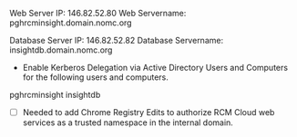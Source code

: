 Web Server IP: 146.82.52.80
Web Servername: pghrcminsight.domain.nomc.org

Database Server IP: 146.82.52.82
Database Servername: insightdb.domain.nomc.org

- Enable Kerberos Delegation via Active Directory Users and Computers for the following users and computers.

pghrcminsight
insightdb



- [ ] Needed to add Chrome Registry Edits to authorize RCM Cloud web services as a trusted namespace in the internal domain.





